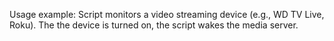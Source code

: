 Usage example:  Script monitors a video streaming device (e.g., WD TV Live, Roku).  The the device is turned on, the script wakes the media server.